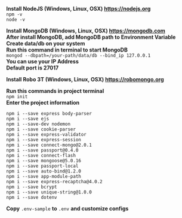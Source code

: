 **Install NodeJS (Windows, Linux, OSX) https://nodejs.org** \
```npm -v```\
```node -v```

**Install MongoDB (Windows, Linux, OSX) https://mongodb.com** \
**After install MongoDB, add MongoDB path to Environment Variable**\
**Create data/db on your system**\
**Run this command in terminal to start MongoDB**\
```mongod --dbpath=/your-path/data/db --bind_ip 127.0.0.1```\
**You can use your IP Address**\
**Default port is 27017**

**Install Robo 3T (Windows, Linux, OSX) https://robomongo.org** 

**Run this commands in project terminal**\
```npm init```\
**Enter the project information**

```npm i --save express body-parser```\
```npm i --save ejs```\
```npm i --save-dev nodemon```\
```npm i --save cookie-parser```\
```npm i --save express-validator```\
```npm i --save express-session```\
```npm i --save connect-mongo@2.0.1```\
```npm i --save passport@0.4.0```\
```npm i --save connect-flash```\
```npm i --save mongoose@5.0.16```\
```npm i --save passport-local```\
```npm i --save auto-bind@1.2.0```\
```npm i --save app-module-path```\
```npm i --save express-recaptcha@4.0.2```\
```npm i --save bcrypt```\
```npm i --save unique-string@1.0.0```\
```npm i --save dotenv```

**Copy** ```.env-sample``` **to** ```.env``` **and customize configs**